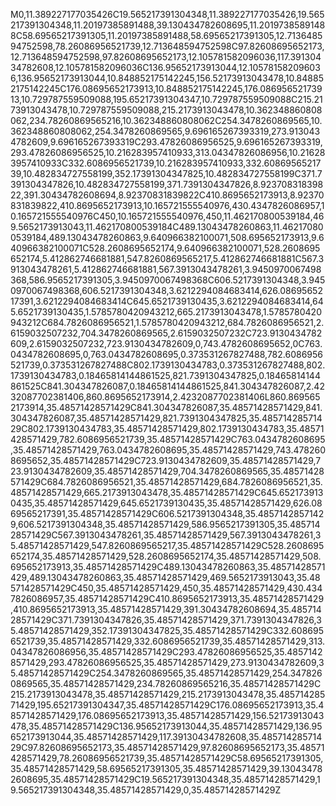M0,11.389227177035426C19.565217391304348,11.389227177035426,19.565217391304348,11.20197385891488,39.130434782608695,11.20197385891488C58.69565217391305,11.20197385891488,58.69565217391305,12.713648594752598,78.26086956521739,12.713648594752598C97.82608695652173,12.713648594752598,97.82608695652173,12.105781582096036,117.39130434782608,12.105781582096036C136.95652173913044,12.105781582096036,136.95652173913044,10.848852175142245,156.52173913043478,10.848852175142245C176.08695652173913,10.848852175142245,176.08695652173913,10.729787559509088,195.65217391304347,10.729787559509088C215.2173913043478,10.729787559509088,215.2173913043478,10.362348860808062,234.78260869565216,10.362348860808062C254.3478260869565,10.362348860808062,254.3478260869565,9.696165267393319,273.9130434782609,9.696165267393319C293.47826086956525,9.696165267393319,293.47826086956525,10.216283957410933,313.04347826086956,10.216283957410933C332.6086956521739,10.216283957410933,332.6086956521739,10.482834727558199,352.17391304347825,10.482834727558199C371.7391304347826,10.482834727558199,371.7391304347826,8.92370831839822,391.30434782608694,8.92370831839822C410.8695652173913,8.92370831839822,410.8695652173913,10.165721555540976,430.4347826086957,10.165721555540976C450,10.165721555540976,450,11.462170800539184,469.5652173913043,11.462170800539184C489.13043478260863,11.462170800539184,489.13043478260863,9.640966382100071,508.695652173913,9.640966382100071C528.2608695652174,9.640966382100071,528.2608695652174,5.412862746681881,547.8260869565217,5.412862746681881C567.3913043478261,5.412862746681881,567.3913043478261,3.9450970067498368,586.9565217391305,3.9450970067498368C606.5217391304348,3.9450970067498368,606.5217391304348,3.6212294084683414,626.0869565217391,3.6212294084683414C645.6521739130435,3.6212294084683414,645.6521739130435,1.5785780420943212,665.2173913043478,1.5785780420943212C684.7826086956521,1.5785780420943212,684.7826086956521,2.6159032507232,704.3478260869565,2.6159032507232C723.9130434782609,2.6159032507232,723.9130434782609,0,743.4782608695652,0C763.0434782608695,0,763.0434782608695,0.373531267827488,782.6086956521739,0.373531267827488C802.1739130434783,0.373531267827488,802.1739130434783,0.18465814144861525,821.7391304347825,0.18465814144861525C841.304347826087,0.18465814144861525,841.304347826087,2.4232087702381406,860.8695652173914,2.4232087702381406L860.8695652173914,35.48571428571429C841.304347826087,35.48571428571429,841.304347826087,35.48571428571429,821.7391304347825,35.48571428571429C802.1739130434783,35.48571428571429,802.1739130434783,35.48571428571429,782.6086956521739,35.48571428571429C763.0434782608695,35.48571428571429,763.0434782608695,35.48571428571429,743.4782608695652,35.48571428571429C723.9130434782609,35.48571428571429,723.9130434782609,35.48571428571429,704.3478260869565,35.48571428571429C684.7826086956521,35.48571428571429,684.7826086956521,35.48571428571429,665.2173913043478,35.48571428571429C645.6521739130435,35.48571428571429,645.6521739130435,35.48571428571429,626.0869565217391,35.48571428571429C606.5217391304348,35.48571428571429,606.5217391304348,35.48571428571429,586.9565217391305,35.48571428571429C567.3913043478261,35.48571428571429,567.3913043478261,35.48571428571429,547.8260869565217,35.48571428571429C528.2608695652174,35.48571428571429,528.2608695652174,35.48571428571429,508.695652173913,35.48571428571429C489.13043478260863,35.48571428571429,489.13043478260863,35.48571428571429,469.5652173913043,35.48571428571429C450,35.48571428571429,450,35.48571428571429,430.4347826086957,35.48571428571429C410.8695652173913,35.48571428571429,410.8695652173913,35.48571428571429,391.30434782608694,35.48571428571429C371.7391304347826,35.48571428571429,371.7391304347826,35.48571428571429,352.17391304347825,35.48571428571429C332.6086956521739,35.48571428571429,332.6086956521739,35.48571428571429,313.04347826086956,35.48571428571429C293.47826086956525,35.48571428571429,293.47826086956525,35.48571428571429,273.9130434782609,35.48571428571429C254.3478260869565,35.48571428571429,254.3478260869565,35.48571428571429,234.78260869565216,35.48571428571429C215.2173913043478,35.48571428571429,215.2173913043478,35.48571428571429,195.65217391304347,35.48571428571429C176.08695652173913,35.48571428571429,176.08695652173913,35.48571428571429,156.52173913043478,35.48571428571429C136.95652173913044,35.48571428571429,136.95652173913044,35.48571428571429,117.39130434782608,35.48571428571429C97.82608695652173,35.48571428571429,97.82608695652173,35.48571428571429,78.26086956521739,35.48571428571429C58.69565217391305,35.48571428571429,58.69565217391305,35.48571428571429,39.130434782608695,35.48571428571429C19.565217391304348,35.48571428571429,19.565217391304348,35.48571428571429,0,35.48571428571429Z
